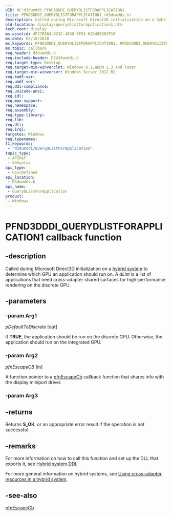 ```yaml
---
UID: NC:d3dumddi.PFND3DDDI_QUERYDLISTFORAPPLICATION1
title: PFND3DDDI_QUERYDLISTFORAPPLICATION1 (d3dumddi.h)
description: Called during Microsoft Direct3D initialization on a hybrid system to determine which GPU an application should run on. A dList is a list of applications that need cross-adapter shared surfaces for high-performance rendering on the discrete GPU.
old-location: display\querydlistforapplication1.htm
tech.root: display
ms.assetid: 4F27E884-D21C-483D-9E53-02D405D02F10
ms.date: 05/10/2018
ms.keywords: PFND3DDDI_QUERYDLISTFORAPPLICATION1, PFND3DDDI_QUERYDLISTFORAPPLICATION1 callback, QueryDListForApplication, QueryDListForApplication callback function [Display Devices], d3dumddi/QueryDListForApplication, display.querydlistforapplication1
ms.topic: callback
req.header: d3dumddi.h
req.include-header: D3d10umddi.h
req.target-type: Desktop
req.target-min-winverclnt: Windows 8.1,WDDM 1.3 and later
req.target-min-winversvr: Windows Server 2012 R2
req.kmdf-ver: 
req.umdf-ver: 
req.ddi-compliance: 
req.unicode-ansi: 
req.idl: 
req.max-support: 
req.namespace: 
req.assembly: 
req.type-library: 
req.lib: 
req.dll: 
req.irql: 
targetos: Windows
req.typenames: 
f1_keywords:
 - "d3dumddi/QueryDListForApplication"
topic_type:
 - APIRef
 - kbSyntax
api_type:
 - UserDefined
api_location:
 - D3dumddi.h
api_name:
 - QueryDListForApplication
product:
 - Windows
---
```


# PFND3DDDI_QUERYDLISTFORAPPLICATION1 callback function

## -description

Called during Microsoft Direct3D initialization on a <a href="https://docs.microsoft.com/windows-hardware/drivers/display/using-cross-adapter-resources-in-a-hybrid-system">hybrid system</a> to determine which GPU an application should run on. A <i>dList</i> is a list of applications that need cross-adapter shared surfaces for high-performance rendering on the discrete GPU.

## -parameters

### -param Arg1

*pDefaultToDiscrete* [out]

If <b>TRUE</b>, the application should be run on the discrete GPU. Otherwise, the application should run on the integrated GPU.

### -param Arg2

*pfnEscapeCB* [in]

A function pointer to a <a href="https://docs.microsoft.com/windows-hardware/drivers/ddi/content/d3dumddi/nc-d3dumddi-pfnd3dddi_escapecb">pfnEscapeCb</a> callback function that shares info with the display miniport driver.

### -param Arg3

## -returns

Returns <b>S_OK</b>, or an appropriate error result if the operation is not successful.

## -remarks

For more information on how to call this function and set up the DLL that exports it, see <a href="https://docs.microsoft.com/windows-hardware/drivers/display/hybrid-system-ddi">Hybrid system DDI</a>.

For more general information on hybrid systems, see <a href="https://docs.microsoft.com/windows-hardware/drivers/display/using-cross-adapter-resources-in-a-hybrid-system">Using cross-adapter resources in a hybrid system</a>.

## -see-also

<a href="https://docs.microsoft.com/windows-hardware/drivers/ddi/content/d3dumddi/nc-d3dumddi-pfnd3dddi_escapecb">pfnEscapeCb</a>

